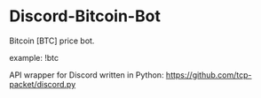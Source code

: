 # Discord-Bitcoin-Bot
Bitcoin [BTC] price bot. 

example: !btc

API wrapper for Discord written in Python:
https://github.com/tcp-packet/discord.py
